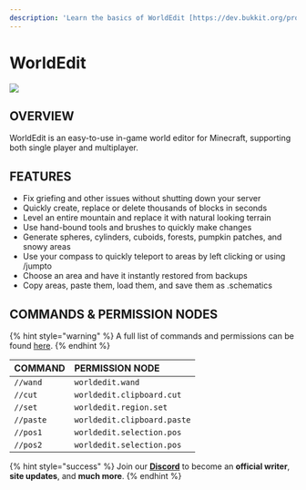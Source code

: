 ```yaml
---
description: 'Learn the basics of WorldEdit [https://dev.bukkit.org/projects/worldedit]'
---
```


# WorldEdit

![](../.gitbook/assets/worldedit.png)

## OVERVIEW

WorldEdit is an easy-to-use in-game world editor for Minecraft, supporting both single player and multiplayer.

## FEATURES

* Fix griefing and other issues without shutting down your server
* Quickly create, replace or delete thousands of blocks in seconds
* Level an entire mountain and replace it with natural looking terrain
* Use hand-bound tools and brushes to quickly make changes
* Generate spheres, cylinders, cuboids, forests, pumpkin patches, and snowy areas
* Use your compass to quickly teleport to areas by left clicking or using /jumpto
* Choose an area and have it instantly restored from backups
* Copy areas, paste them, load them, and save them as .schematics

## COMMANDS & PERMISSION NODES

{% hint style="warning" %}
A full list of commands and permissions can be found [here](https://worldedit.enginehub.org/en/latest/permissions/).
{% endhint %}

| COMMAND | PERMISSION NODE |
| :--- | :--- |
| `//wand` |  `worldedit.wand` |
| `//cut` |  `worldedit.clipboard.cut` |
| `//set` |  `worldedit.region.set` |
| `//paste` |  `worldedit.clipboard.paste` |
| `//pos1` |  `worldedit.selection.pos` |
| `//pos2` |  `worldedit.selection.pos` |

{% hint style="success" %}
Join our **[Discord](https://invite.gg/minehutxyz)** to become an **official writer**, **site updates**, and **much more**.
{% endhint %}

